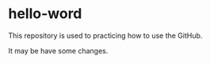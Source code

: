 # hello-word
This repository is used to practicing how to use the GitHub.


It may be have some changes.

